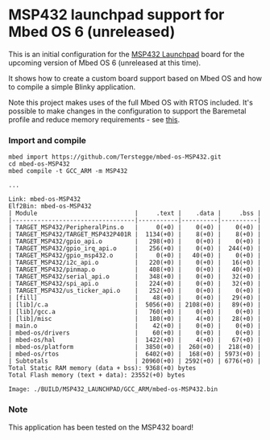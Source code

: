 # MSP432 launchpad support for Mbed OS 6 (unreleased)

This is an initial configuration for the [MSP432 Launchpad](https://www.ti.com/tool/MSP-EXP432P401R) board for the upcoming version of Mbed OS 6 (unreleased at this time).

It shows how to create a custom board support based on Mbed OS and how to compile a simple Blinky application.

Note this project makes uses of the full Mbed OS with RTOS included. It's possible to make changes in the configuration to support the Baremetal profile and reduce memory requirements - see [this](https://os.mbed.com/docs/mbed-os/v5.15/reference/mbed-os-bare-metal.html).

### Import and compile

```
mbed import https://github.com/Terstegge/mbed-os-MSP432.git
cd mbed-os-MSP432
mbed compile -t GCC_ARM -m MSP432

...

Link: mbed-os-MSP432
Elf2Bin: mbed-os-MSP432
| Module                           |     .text |    .data |     .bss |
|----------------------------------|-----------|----------|----------|
| TARGET_MSP432/PeripheralPins.o   |     0(+0) |    0(+0) |    0(+0) |
| TARGET_MSP432/TARGET_MSP432P401R |  1134(+0) |    8(+0) |    8(+0) |
| TARGET_MSP432/gpio_api.o         |   298(+0) |    0(+0) |    0(+0) |
| TARGET_MSP432/gpio_irq_api.o     |   256(+0) |    0(+0) |  244(+0) |
| TARGET_MSP432/gpio_msp432.o      |     0(+0) |   40(+0) |    0(+0) |
| TARGET_MSP432/i2c_api.o          |   220(+0) |    0(+0) |   16(+0) |
| TARGET_MSP432/pinmap.o           |   408(+0) |    0(+0) |   40(+0) |
| TARGET_MSP432/serial_api.o       |   348(+0) |    0(+0) |   32(+0) |
| TARGET_MSP432/spi_api.o          |   224(+0) |    0(+0) |   32(+0) |
| TARGET_MSP432/us_ticker_api.o    |   252(+0) |    0(+0) |    0(+0) |
| [fill]                           |    48(+0) |    0(+0) |   29(+0) |
| [lib]/c.a                        |  5056(+0) | 2108(+0) |   89(+0) |
| [lib]/gcc.a                      |   760(+0) |    0(+0) |    0(+0) |
| [lib]/misc                       |   180(+0) |    4(+0) |   28(+0) |
| main.o                           |    42(+0) |    0(+0) |    0(+0) |
| mbed-os/drivers                  |    60(+0) |    0(+0) |    0(+0) |
| mbed-os/hal                      |  1422(+0) |    4(+0) |   67(+0) |
| mbed-os/platform                 |  3850(+0) |  260(+0) |  218(+0) |
| mbed-os/rtos                     |  6402(+0) |  168(+0) | 5973(+0) |
| Subtotals                        | 20960(+0) | 2592(+0) | 6776(+0) |
Total Static RAM memory (data + bss): 9368(+0) bytes
Total Flash memory (text + data): 23552(+0) bytes

Image: ./BUILD/MSP432_LAUNCHPAD/GCC_ARM/mbed-os-MSP432.bin
```

### Note

This application has been tested on the MSP432 board!
